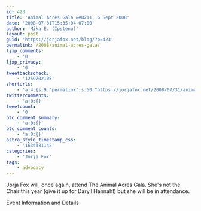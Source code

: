 ```yaml
---
id: 423
title: 'Animal Acres Gala &#8211; 6 Sept 2008'
date: '2008-07-31T15:35:04-07:00'
author: 'Mika E. (Ipstenu)'
layout: post
guid: 'https://jorjafox.net/blog/?p=423'
permalink: /2008/animal-acres-gala/
ljxp_comments:
    - '0'
ljxp_privacy:
    - '0'
tweetbackscheck:
    - '1259702105'
shorturls:
    - 'a:4:{s:9:"permalink";s:50:"https://jorjafox.net/2008/07/31/animal-acres-gala/";s:7:"tinyurl";s:25:"http://tinyurl.com/kno7x7";s:4:"isgd";s:18:"http://is.gd/53ksg";s:5:"bitly";s:20:"http://bit.ly/5U31Iy";}'
twittercomments:
    - 'a:0:{}'
tweetcount:
    - '0'
btc_comment_summary:
    - 'a:0:{}'
btc_comment_counts:
    - 'a:0:{}'
astra_style_timestamp_css:
    - '1634381142'
categories:
    - 'Jorja Fox'
tags:
    - advocacy
---
```


Jorja Fox will, once again, attend The Animal Acres Gala.  She's not the Chair this year (give it up for Daryll Hannah!) but she will be in attendance.

Event Information and Details